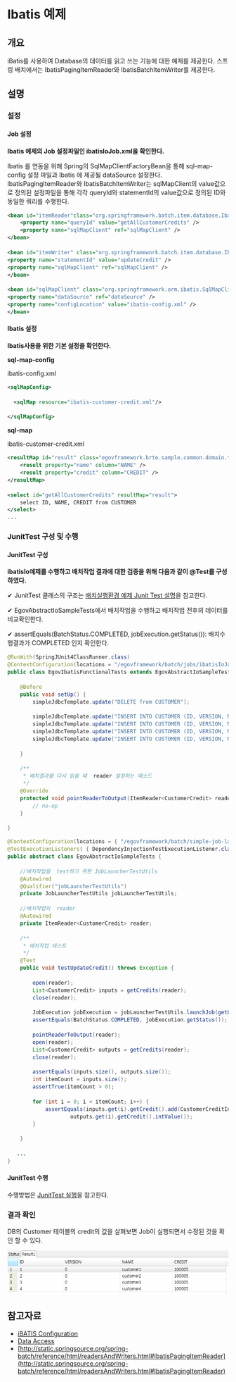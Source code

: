 # Ibatis 예제

## 개요
iBatis를 사용하여 Database의 데이터를 읽고 쓰는 기능에 대한 예제를 제공한다. 스프링 배치에서는 IbatisPagingItemReader와 IbatisBatchItemWriter를 제공한다.

## 설명
### 설정
#### Job 설정
**Ibatis 예제의 Job 설정파일인 ibatisIoJob.xml을 확인한다.**

Ibatis 를 연동을 위해 Spring의 SqlMapClientFactoryBean을 통해 sql-map-config 설정 파일과 Ibatis 에 제공될 dataSource 설정한다.  IbatisPagingItemReader와 IbatisBatchItemWriter는 sqlMapClient의 value값으로 정의된 설정파일을 통해 각각 queryId와 statementId의 value값으로 정의된 ID와 동일한 쿼리를 수행한다.

```xml
<bean id="itemReader"class="org.springframework.batch.item.database.IbatisPagingItemReader">
    <property name="queryId" value="getAllCustomerCredits" />
    <property name="sqlMapClient" ref="sqlMapClient" />
</bean>

<bean id="itemWriter" class="org.springframework.batch.item.database.IbatisBatchItemWriter">
<property name="statementId" value="updateCredit" />
<property name="sqlMapClient" ref="sqlMapClient" />
</bean>

<bean id="sqlMapClient" class="org.springframework.orm.ibatis.SqlMapClientFactoryBean">
<property name="dataSource" ref="dataSource" />
<property name="configLocation" value="ibatis-config.xml" />
</bean>
```

#### Ibatis 설정
**Ibatis사용을 위한 기본 설정을 확인한다.**

**sql-map-config**

ibatis-config.xml

```xml
<sqlMapConfig>
 
  <sqlMap resource="ibatis-customer-credit.xml"/>
 
</sqlMapConfig>
```

**sql-map**

ibatis-customer-credit.xml

```xml
<resultMap id="result" class="egovframework.brte.sample.common.domain.trade.CustomerCredit">
    <result property="name" column="NAME" />
    <result property="credit" column="CREDIT" />
</resultMap>

<select id="getAllCustomerCredits" resultMap="result">
    select ID, NAME, CREDIT from CUSTOMER
</select>
...
```

### JunitTest 구성 및 수행
#### JunitTest 구성
**ibatisIo예제를 수행하고 배치작업 결과에 대한 검증을 위해 다음과 같이 @Test를 구성하였다.**

✔ JunitTest 클래스의 구조는 [배치실행환경 예제 Junit Test 설명](./batch-example-run_junit_test.md)을 참고한다.

✔ EgovAbstractIoSampleTests에서 배치작업을 수행하고 배치작업 전후의 데이터를 비교확인한다.

✔ assertEquals(BatchStatus.COMPLETED, jobExecution.getStatus()): 배치수행결과가 COMPLETED 인지 확인한다.

```java
@RunWith(SpringJUnit4ClassRunner.class)
@ContextConfiguration(locations = "/egovframework/batch/jobs/ibatisIoJob.xml")
public class EgovIbatisFunctionalTests extends EgovAbstractIoSampleTests {

    @Before
    public void setUp() {
        simpleJdbcTemplate.update("DELETE from CUSTOMER");

        simpleJdbcTemplate.update("INSERT INTO CUSTOMER (ID, VERSION, NAME, CREDIT) VALUES  (1, 0, 'customer1', 100000)");
        simpleJdbcTemplate.update("INSERT INTO CUSTOMER (ID, VERSION, NAME, CREDIT) VALUES  (2, 0, 'customer2', 100000)");
        simpleJdbcTemplate.update("INSERT INTO CUSTOMER (ID, VERSION, NAME, CREDIT) VALUES  (3, 0, 'customer3', 100000)");
        simpleJdbcTemplate.update("INSERT INTO CUSTOMER (ID, VERSION, NAME, CREDIT) VALUES  (4, 0, 'customer4', 100000)");

    }

    /**
     * 배치결과를 다시 읽을 때  reader 설정하는 메소드
     */
    @Override
    protected void pointReaderToOutput(ItemReader<CustomerCredit> reader) {
        // no-op
    }

}
```

```java
@ContextConfiguration(locations = { "/egovframework/batch/simple-job-launcher-context.xml", "/egovframework/batch/job-runner-context.xml"})
@TestExecutionListeners( { DependencyInjectionTestExecutionListener.class, StepScopeTestExecutionListener.class })
public abstract class EgovAbstractIoSampleTests {

    //배치작업을  test하기 위한 JobLauncherTestUtils
    @Autowired
    @Qualifier("jobLauncherTestUtils")
    private JobLauncherTestUtils jobLauncherTestUtils;

    //배치작업의  reader
    @Autowired
    private ItemReader<CustomerCredit> reader;

    /**
     * 배치작업 테스트
     */
    @Test
    public void testUpdateCredit() throws Exception {

        open(reader);
        List<CustomerCredit> inputs = getCredits(reader);
        close(reader);

        JobExecution jobExecution = jobLauncherTestUtils.launchJob(getUniqueJobParameters());
        assertEquals(BatchStatus.COMPLETED, jobExecution.getStatus());

        pointReaderToOutput(reader);
        open(reader);
        List<CustomerCredit> outputs = getCredits(reader);
        close(reader);

        assertEquals(inputs.size(), outputs.size());
        int itemCount = inputs.size();
        assertTrue(itemCount > 0);

        for (int i = 0; i < itemCount; i++) {
            assertEquals(inputs.get(i).getCredit().add(CustomerCreditIncreaseProcessor.FIXED_AMOUNT).intValue(),
                    outputs.get(i).getCredit().intValue());
        }

    }
 
   ...
}
```

#### JunitTest 수행
수행방법은 [JunitTest 실행](https://www.egovframe.go.kr/wiki/doku.php?id=egovframework:dev2:tst:test_case)을 참고한다.

### 결과 확인
DB의 Customer 테이블의 credit의 값을 살펴보면 Job이 실행되면서 수정된 것을 확인 할 수 있다.

![jdbccursor_data](./images/jdbccursor_data.png)

## 참고자료
- [iBATIS Configuration](../persistence-layer/dataaccess-ibatis_configuration.md)
- [Data Access](../persistence-layer/data-access.md)
- [http://static.springsource.org/spring-batch/reference/html/readersAndWriters.html#IbatisPagingItemReader](http://static.springsource.org/spring-batch/reference/html/readersAndWriters.html#IbatisPagingItemReader)